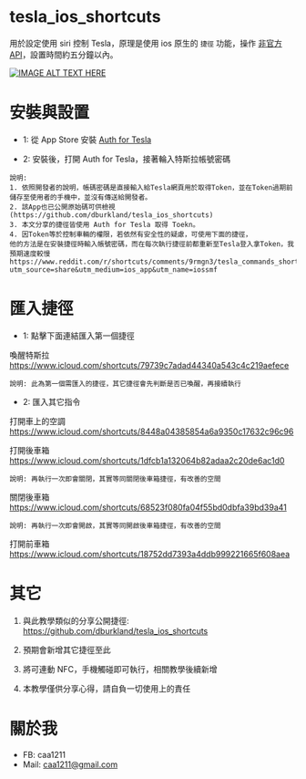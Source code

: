 # tesla_ios_shortcuts

用於設定使用 siri 控制 Tesla，原理是使用 ios 原生的 `捷徑` 功能，操作 [非官方API](https://www.teslaapi.io/)，設置時間約五分鐘以內。

[![IMAGE ALT TEXT HERE](https://img.youtube.com/vi/tlp4nb-dsyU/0.jpg)](https://www.youtube.com/watch?v=tlp4nb-dsyU)

# 安裝與設置

- 1: 從 App Store 安裝  [Auth for Tesla](https://apps.apple.com/us/app/auth-app-for-tesla/id1552058613)

- 2: 安裝後，打開 Auth for Tesla，接著輪入特斯拉帳號密碼

```
說明: 
1. 依照開發者的說明，帳碼密碼是直接輸入給Tesla網頁用於取得Token，並在Token過期前儲存至使用者的手機中，並沒有傳送給開發者。
2. 該App也已公開原始碼可供檢視(https://github.com/dburkland/tesla_ios_shortcuts)
3. 本文分享的捷徑皆使用 Auth for Tesla 取得 Toekn。
4. 因Token等於控制車輛的權限，若依然有安全性的疑慮，可使用下面的捷徑，
他的方法是在安裝捷徑時輸入帳號密碼，而在每次執行捷徑前都重新至Tesla登入拿Token，我預期速度較慢
https://www.reddit.com/r/shortcuts/comments/9rmgn3/tesla_commands_shortcut/?utm_source=share&utm_medium=ios_app&utm_name=iossmf
```

# 匯入捷徑

- 1: 點擊下面連結匯入第一個捷徑

喚醒特斯拉
https://www.icloud.com/shortcuts/79739c7adad44340a543c4c219aefece

```
說明: 此為第一個需匯入的捷徑，其它捷徑會先判斷是否已喚醒，再接續執行
```

- 2: 匯入其它指令

打開車上的空調 https://www.icloud.com/shortcuts/8448a04385854a6a9350c17632c96c96

打開後車箱 https://www.icloud.com/shortcuts/1dfcb1a132064b82adaa2c20de6ac1d0

```
說明: 再執行一次即會關閉，其實等同關閉後車箱捷徑，有改善的空間
```

關閉後車箱 https://www.icloud.com/shortcuts/68523f080fa04f55bd0dbfa39bd39a41

```
說明: 再執行一次即會開啟，其實等同開啟後車箱捷徑，有改善的空間
```

打開前車箱
https://www.icloud.com/shortcuts/18752dd7393a4ddb999221665f608aea


# 其它

1. 與此教學類似的分享公開捷徑: https://github.com/dburkland/tesla_ios_shortcuts

2. 預期會新增其它捷徑至此

3. 將可連動 NFC，手機觸碰即可執行，相關教學後續新增

4. 本教學僅供分享心得，請自負一切使用上的責任

# 關於我

* FB: caa1211
* Mail: caa1211@gmail.com
